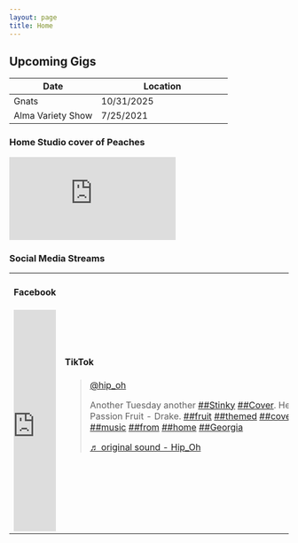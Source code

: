 ```yaml
---
layout: page
title: Home 
---
```

<!--<script type="text/javascript" src="path/to/instafeed.min.js"></script>
-->
<style>
@import url('https://fonts.googleapis.com/css2?family=Martel+Sans&display=swap');
</style> 

<h2>
Upcoming Gigs
</h2>
<!-- big fuckoff table of dates -->
<table>
<colgroup>
<col width="40%" />
<col width="60%" />
</colgroup>
<thead>
<tr class="header">
<th>Date</th>
<th>Location</th>
</tr>
</thead>
<tbody>
<tr>
<td markdown="span">Gnats</td>
<td markdown="span">10/31/2025</td>
</tr>
<tr>
<td markdown="span">Alma Variety Show</td>
<td markdown="span">7/25/2021
</td>
</tr>
</tbody>
</table>

<h3>
Home Studio cover of Peaches
</h3>
<div class="responsive-iframe">
<iframe src="https://drive.google.com/file/d/1zfrzGkS0Ekszr8YHZSDPdSKsvQ0xkTcy/preview" frameborder="0" allowfullscreen></iframe>
</div>
<h3>
Social Media Streams
</h3>
 <table style="width:100%">
  <tr>
    <td>
<h4>
Facebook
</h4>


<iframe src="https://www.facebook.com/plugins/page.php?href=https%3A%2F%2Fwww.facebook.com%2Fhipohmusic%2F&tabs=timeline&small_header=true&adapt_container_width=true&hide_cover=false&show_facepile=true&appId=499280248156956" width="100%" height="400" style="border:none;overflow:hidden" scrolling="no" frameborder="0" allowfullscreen="true" allow="autoplay; clipboard-write; encrypted-media; picture-in-picture; web-share"></iframe>
</td>
<td>
<h4>
TikTok
</h4>
<blockquote class="tiktok-embed" cite="https://www.tiktok.com/@hip_oh/video/6981994479012121861" data-video-id="6981994479012121861" style="max-width: 100%;min-width: 400;" > <section> <a target="_blank" title="@hip_oh" href="https://www.tiktok.com/@hip_oh">@hip_oh</a> <p>Another Tuesday another <a title="stinky" target="_blank" href="https://www.tiktok.com/tag/stinky">##Stinky</a> <a title="cover" target="_blank" href="https://www.tiktok.com/tag/cover">##Cover</a>. Here is Passion Fruit - Drake.                         <a title="fruit" target="_blank" href="https://www.tiktok.com/tag/fruit">##fruit</a> <a title="themed" target="_blank" href="https://www.tiktok.com/tag/themed">##themed</a> <a title="covers" target="_blank" href="https://www.tiktok.com/tag/covers">##covers</a> <a title="music" target="_blank" href="https://www.tiktok.com/tag/music">##music</a> <a title="from" target="_blank" href="https://www.tiktok.com/tag/from">##from</a> <a title="home" target="_blank" href="https://www.tiktok.com/tag/home">##home</a> <a title="georgia" target="_blank" href="https://www.tiktok.com/tag/georgia">##Georgia</a></p> <a target="_blank" title="♬ original sound - Hip_Oh" href="https://www.tiktok.com/music/original-sound-6981994293682621190">♬ original sound - Hip_Oh</a> </section> </blockquote> <script async src="https://www.tiktok.com/embed.js"></script>
</td>


